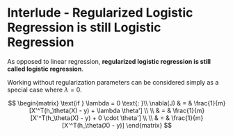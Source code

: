 # Interlude - Regularized Logistic Regression is still Logistic Regression

As opposed to linear regression, **regularized logistic regression is still called logistic regression**.  

Working without regularization parameters can be considered simply as a special case where $\lambda = 0$. 

$$
\begin{matrix}
\text{if } \lambda = 0 \text{: }\\
\nabla(J) & = & \frac{1}{m} [X'^T(h_\theta(X) - y) + \lambda \theta'] \\
\\
& = & \frac{1}{m} [X'^T(h_\theta(X) - y) + 0 \cdot \theta'] \\
\\
& = & \frac{1}{m} [X'^T(h_\theta(X) - y)]    
\end{matrix}
$$  